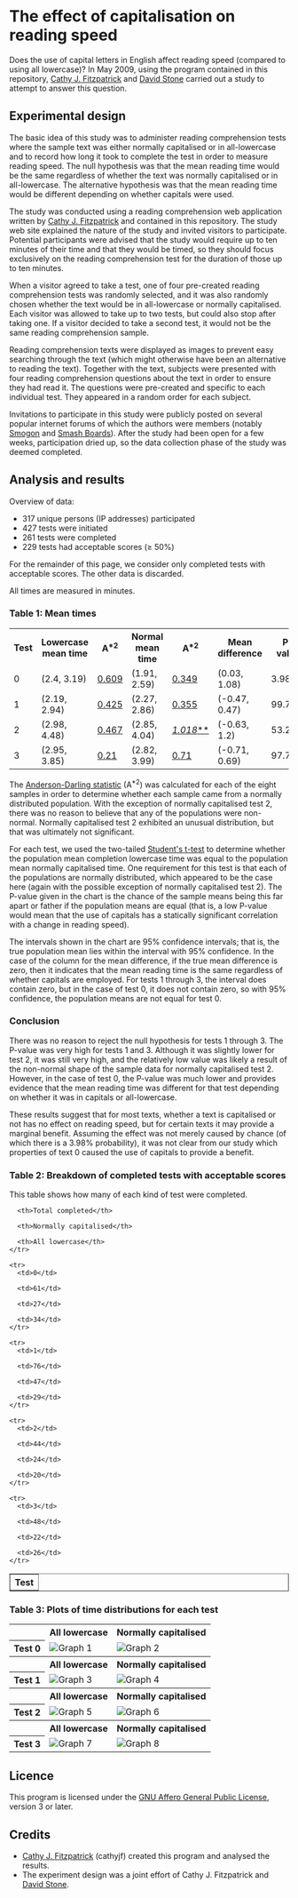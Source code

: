 # The effect of capitalisation on reading speed

Does the use of capital letters in English affect reading speed (compared to
using all lowercase)? In May 2009, using the program contained in this
repository, [Cathy J. Fitzpatrick][cathyjf] and [David Stone][doublewise] carried
out a study to attempt to answer this question.

## Experimental design

The basic idea of this study was to administer reading comprehension tests where
the sample text was either normally capitalised or in all-lowercase and to record
how long it took to complete the test in order to measure reading speed. The
null hypothesis was that the mean reading time would be the same regardless of
whether the text was normally capitalised or in all-lowercase. The alternative
hypothesis was that the mean reading time would be different depending on
whether capitals were used.

The study was conducted using a reading comprehension web application written by
[Cathy J. Fitzpatrick][cathyjf] and contained in this repository. The study web
site explained the nature of the study and invited visitors to participate.
Potential participants were advised that the study would require up to ten
minutes of their time and that they would be timed, so they should focus exclusively
on the reading comprehension test for the duration of those up to ten minutes.

When a visitor agreed to take a test, one of four pre-created reading comprehension
tests was randomly selected, and it was also randomly chosen whether the text would
be in all-lowercase or normally capitalised. Each visitor was allowed to take up to
two tests, but could also stop after taking one. If a visitor decided to take a second
test, it would not be the same reading comprehension sample.

Reading comprehension texts were displayed as images to prevent easy searching through
the text (which might otherwise have been an alternative to reading the text). Together
with the text, subjects were presented with four reading comprehension questions about
the text in order to ensure they had read it. The questions were pre-created and specific
to each individual test. They appeared in a random order for each subject.

Invitations to participate in this study were publicly posted on several popular
internet forums of which the authors were members (notably [Smogon][] and [Smash Boards][]).
After the study had been open for a few weeks, participation dried up, so the
data collection phase of the study was deemed completed.

## Analysis and results

Overview of data:

+ 317 unique persons (IP addresses) participated
+ 427 tests were initiated
+ 261 tests were completed
+ 229 tests had acceptable scores (≥ 50%)

For the remainder of this page, we consider only completed tests with acceptable scores.
The other data is discarded.

All times are measured in minutes.

### Table 1: Mean times

<table>
<tr>
  <th>Test</th>

  <th>Lowercase mean time</th>

  <th>A<sup>*2</sup></th>

  <th>Normal mean time</th>

  <th>A<sup>*2</sup></th>

  <th>Mean difference</th>

  <th>P-value</th>
</tr>

<tr>
  <td>0</td>

  <td>(2.4, 3.19)</td>

  <td><a href='#g1'>0.609</a></td>

  <td>(1.91, 2.59)</td>

  <td><a href='#g2'>0.349</a></td>

  <td>(0.03, 1.08)</td>

  <td>3.98%</td>
</tr>

<tr>
  <td>1</td>

  <td>(2.19, 2.94)</td>

  <td><a href='#g3'>0.425</a></td>

  <td>(2.27, 2.86)</td>

  <td><a href='#g4'>0.355</a></td>

  <td>(-0.47, 0.47)</td>

  <td>99.78%</td>
</tr>

<tr>
  <td>2</td>

  <td>(2.98, 4.48)</td>

  <td><a href='#g5'>0.467</a></td>

  <td>(2.85, 4.04)</td>

  <td><a href='#g6' title="There is strong evidence that this data did not come from a normal distribution."><i>1.018</i>**</a></td>

  <td>(-0.63, 1.2)</td>

  <td>53.2%</td>
</tr>

<tr>
  <td>3</td>

  <td>(2.95, 3.85)</td>

  <td><a href='#g7'>0.21</a></td>

  <td>(2.82, 3.99)</td>

  <td><a href='#g8'>0.71</a></td>

  <td>(-0.71, 0.69)</td>

  <td>97.72%</td>
</tr>
</table>

The [Anderson-Darling statistic][A-star] (A<sup>*2</sup>) was calculated for each of the eight
samples in order to determine whether each sample came from a normally distributed
population. With the exception of normally capitalised test 2, there was no reason
to believe that any of the populations were non-normal. Normally capitalised test 2
exhibited an unusual distribution, but that was ultimately not significant.

For each test, we used the two-tailed [Student's t-test][t-test] to determine whether the
population mean completion lowercase time was equal to the population mean normally
capitalised time. One requirement for this test is that each of the populations
are normally distributed, which appeared to be the case here (again with the possible
exception of normally capitalised test 2). The P-value given in the chart is the
chance of the sample means being this far apart or father if the population means
are equal (that is, a low P-value would mean that the use of capitals has a statically
significant correlation with a change in reading speed).

The intervals shown in the chart are 95% confidence intervals; that is, the true
population mean lies within the interval with 95% confidence. In the case of the
column for the mean difference, if the true mean difference is zero, then it indicates
that the mean reading time is the same regardless of whether capitals are employed.
For tests 1 through 3, the interval does contain zero, but in the case of test 0,
it does not contain zero, so with 95% confidence, the population means are not equal
for test 0.

### Conclusion

There was no reason to reject the null hypothesis for tests 1 through 3. The P-value
was very high for tests 1 and 3. Although it was slightly lower for test 2, it was still
very high, and the relatively low value was likely a result of the non-normal shape of
the sample data for normally capitalised test 2. However, in the case of test 0, the
P-value was much lower and provides evidence that the mean reading time was different
for that test depending on whether it was in capitals or all-lowercase.

These results suggest that for most texts, whether a text is capitalised or not has no
effect on reading speed, but for certain texts it may provide a marginal benefit.
Assuming the effect was not merely caused by chance (of which there is a 3.98% probability),
it was not clear from our study which properties of text 0 caused the use of capitals to
provide a benefit.

### Table 2: Breakdown of completed tests with acceptable scores

This table shows how many of each kind of test were completed.

<table border="1">
  <tbody>
    <tr>
      <th>Test</th>

      <th>Total completed</th>

      <th>Normally capitalised</th>

      <th>All lowercase</th>
    </tr>

    <tr>
      <td>0</td>

      <td>61</td>

      <td>27</td>

      <td>34</td>
    </tr>

    <tr>
      <td>1</td>

      <td>76</td>

      <td>47</td>

      <td>29</td>
    </tr>

    <tr>
      <td>2</td>

      <td>44</td>

      <td>24</td>

      <td>20</td>
    </tr>

    <tr>
      <td>3</td>

      <td>48</td>

      <td>22</td>

      <td>26</td>
    </tr>
  </tbody>
</table>

### Table 3: Plots of time distributions for each test

<table>
<tr>
  <th></th>
  <th scope="col">All lowercase</th>
  <th scope="col">Normally capitalised</th>
</tr>
<tr>
  <th scope="row">Test 0</th>
  <td>
    <a name="g1"></a>
    <img src="https://raw.github.com/cathyjf/CapitalisationExperiment/master/raw/graph1.png" alt="Graph 1" title="Times for all lowercase version of test 0" />
  </td>
  <td>
    <a name="g2"></a>
    <img src="https://raw.github.com/cathyjf/CapitalisationExperiment/master/raw/graph2.png" alt="Graph 2" title="Times for normally capitalised version of test 0" />
  </td>
</tr>
<tr>
  <th></th>
  <th scope="col">All lowercase</th>
  <th scope="col">Normally capitalised</th>
</tr>
<tr>
  <th scope="row">Test 1</th>
  <td>
    <a name="g3"></a>
    <img src="https://raw.github.com/cathyjf/CapitalisationExperiment/master/raw/graph3.png" alt="Graph 3" title="Times for all lowercase version of test 1" />
  </td>
  <td>
    <a name="g4"></a>
    <img src="https://raw.github.com/cathyjf/CapitalisationExperiment/master/raw/graph4.png" alt="Graph 4" title="Times for normally capitalised version of test 1" />
  </td>
</tr>
<tr>
  <th></th>
  <th scope="col">All lowercase</th>
  <th scope="col">Normally capitalised</th>
</tr>
<tr>
  <th scope="row">Test 2</th>
  <td>
    <a name="g5"></a>
    <img src="https://raw.github.com/cathyjf/CapitalisationExperiment/master/raw/graph5.png" alt="Graph 5" title="Times for all lowercase version of test 2" />
  </td>
  <td>
    <a name="g6"></a>
    <img src="https://raw.github.com/cathyjf/CapitalisationExperiment/master/raw/graph6.png" alt="Graph 6" title="Times for normally capitalised version of test 2" />
  </td>
</tr>
<tr>
  <th></th>
  <th scope="col">All lowercase</th>
  <th scope="col">Normally capitalised</th>
</tr>
<tr>
  <th scope="row">Test 3</th>
  <td>
    <a name="g7"></a>
    <img src="https://raw.github.com/cathyjf/CapitalisationExperiment/master/raw/graph7.png" alt="Graph 7" title="Times for all lowercase version of test 3" />
  </td>
  <td>
    <a name="g8"></a>
    <img src="https://raw.github.com/cathyjf/CapitalisationExperiment/master/raw/graph8.png" alt="Graph 8" title="Times for normally capitalised version of test 3" />
  </td>
</tr>
</table>

## Licence

This program is licensed under the [GNU Affero General Public License][agpl3],
version 3 or later.

## Credits

+ [Cathy J. Fitzpatrick][cathyjf] (cathyjf) created this program and
  analysed the results.
+ The experiment design was a joint effort of Cathy J. Fitzpatrick and
  [David Stone][doublewise].

[agpl3]: http://www.fsf.org/licensing/licenses/agpl-3.0.html
[cathyjf]: https://cathyjf.com
[doublewise]: http://doublewise.net
[Smogon]: http://smogon.com
[Smash Boards]: http://www.smashboards.com
[A-star]: https://en.wikipedia.org/wiki/Anderson-Darling_statistic
[t-test]: https://en.wikipedia.org/wiki/Student%27s_t-test
